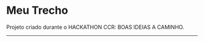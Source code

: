 # Meu Trecho
Projeto criado durante o HACKATHON CCR:
BOAS IDEIAS A CAMINHO.

---------------------------------------

